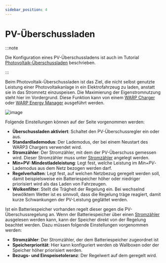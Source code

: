 ```yaml
---
sidebar_position: 4
---
```


# PV-Überschussladen

:::note

Die Konfiguration eines PV-Überschussladens ist auch im Tutorial [Photovoltaik-Überschussladen](/docs/tutorials/pv_excess_charging) beschrieben.

:::

Beim Photovoltaik-Überschussladen ist das Ziel, die nicht selbst genutzte Leistung einer Photovoltaikanlage in ein Elektrofahrzeug zu laden, anstatt sie in das Stromnetz
einzuspeisen. Die Maximierung der Eigenstromnutzung steht hier im Vordergrund. Diese Funktion kann von einem [WARP Charger](/docs/warp_charger/introduction) oder [WARP Energy Manager](/docs/warp_energy_manager/introduction) ausgeführt werden.

![image](/img/webinterface/energy_management/warp-pv_excess_charging.jpeg)

Folgende Einstellungen können auf der Seite vorgenommen werden:
 * **Überschussladen aktiviert**: Schaltet den PV-Überschussregler ein oder aus.
 * **Standardlademodus**: Der Lademodus, der bei einem Neustart des WARP3 Chargers verwendet wird.
 * **Stromzähler**: Der Stromzähler, mit dem der PV-Überschuss gemessen wird. Dieser Stromzähler muss unter [Stromzähler](/docs/webinterface/energy_management/energy_meters) angelegt werden.
 * **Min+PV: Mindestladeleistung**: Legt fest, welche Leistung im *Min+PV*-Lademodus aus dem Netz bezogen werden darf.
 * **Regelverhalten**: Legt fest, auf welchen Netzbezug geregelt werden soll, damit beispielsweise ein Batteriespeicher höher oder niedriger priorisiert wird als das Laden von Fahrzeugen.
 * **Wolkenfilter**: Stellt die Trägheit der Regelung ein. Bei wechselnd bewölktem Wetter ist es sinnvoll, dass die Regelung träge reagiert, damit kurze Schwankungen der PV-Leistung geglättet werden.

Ist ein Batteriespeicher vorhanden regelt dieser gegen die PV-Überschussregelung an. Wenn der Batteriespeicher über einen [Stromzähler](/docs/webinterface/energy_management/energy_meters) ausgelesen werden kann, kann der Speicher direkt von der Regelung beachtet werden.
Dazu müssen folgende Einstellungen vorgenommen werden:
 * **Stromzähler**: Der Stromzähler, der dem Batteriespeicher zugeordnet ist
 * **Speicherpriorität**: Hier kann konfiguriert werden ob Wallboxen oder der Speicher höher priorisiert werden.
 * **Bezugs- und Einspeisetoleranz**: Der Regelwert auf dem geregelt wird.
